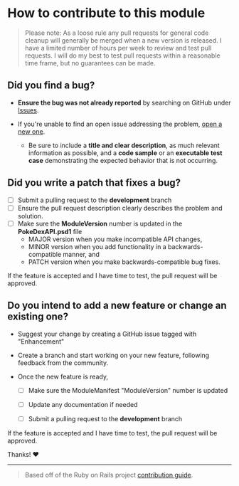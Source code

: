 # How to contribute to this module

> Please note: As a loose rule any pull requests for general code cleanup will generally be merged when a new version is released. I have a limited number of hours per week to review and test pull requests. I will do my best to test pull requests within a reasonable time frame, but no guarantees can be made.

## **Did you find a bug?**

* **Ensure the bug was not already reported** by searching on GitHub under [Issues](https://github.com/Celerium/PokeDex-PowerShellWrapper/issues).

* If you're unable to find an open issue addressing the problem, [open a new one](https://github.com/Celerium/PokeDex-PowerShellWrapper/issues/new/choose).
  * Be sure to include a **title and clear description**, as much relevant information as possible, and a **code sample** or an **executable test case** demonstrating the expected behavior that is not occurring.

## **Did you write a patch that fixes a bug?**

* [ ] Submit a pulling request to the **development** branch
* [ ] Ensure the pull request description clearly describes the problem and solution.
* [ ] Make sure the **ModuleVersion** number is updated in the **PokeDexAPI.psd1** file
  * MAJOR version when you make incompatible API changes,
  * MINOR version when you add functionality in a backwards-compatible manner, and
  * PATCH version when you make backwards-compatible bug fixes.

If the feature is accepted and I have time to test, the pull request will be approved.

## **Do you intend to add a new feature or change an existing one?**

* Suggest your change by creating a GitHub issue tagged with "Enhancement"

* Create a branch and start working on your new feature, following feedback from the community.

* Once the new feature is ready,

  - [ ] Make sure the ModuleManifest "ModuleVersion" number is updated
  - [ ] Update any documentation if needed
  - [ ] Submit a pulling request to the **development** branch


If the feature is accepted and I have time to test, the pull request will be approved.

Thanks! :heart:

---

> Based off of the Ruby on Rails project [contribution guide](https://github.com/rails/rails/blob/master/CONTRIBUTING.md).